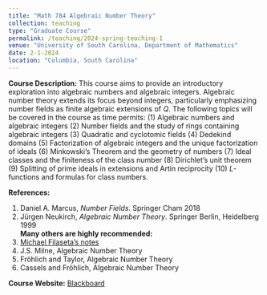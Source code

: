 ```yaml
---
title: "Math 784 Algebraic Number Theory"
collection: teaching
type: "Graduate Course"
permalink: /teaching/2024-spring-teaching-1
venue: "University of South Carolina, Department of Mathematics"
date: 2-1-2024
location: "Columbia, South Carolina"
---
```


**Course Description:** This course aims to provide an introductory exploration into algebraic numbers and algebraic integers. Algebraic number theory extends its focus beyond integers, particularly emphasizing number fields as finite algebraic extensions of *Q*. The following topics will be covered in the course as time permits: (1) Algebraic numbers and algebraic integers (2) Number fields and the study of rings containing algebraic integers (3) Quadratic and cyclotomic fields (4) Dedekind domains (5) Factorization of algebraic integers and the unique factorization of ideals (6) Minkowski’s Theorem and the geometry of numbers (7) Ideal classes and the finiteness of the class number (8) Dirichlet’s unit theorem (9) Splitting of prime ideals in extensions and Artin reciprocity (10) *L*-functions and formulas for class numbers.


**References:** <br>
1. Daniel A. Marcus, *Number Fields*. Springer Cham 2018 <br>
2. Jürgen Neukirch, *Algebraic Number Theory*. Springer Berlin, Heidelberg 1999 <br>
**Many others are highly recommended:** <br>
1. [Michael Filaseta’s notes](http://www.math.sc.edu/~filaseta/gradcourses/TheMath784Notes.pdf) <br>
2. J.S. Milne, Algebraic Number Theory <br>
3. Fröhlich and Taylor, Algebraic Number Theory <br>
4. Cassels and Fröhlich, Algebraic Number Theory

**Course Website:** [Blackboard](https://blackboard.sc.edu/ultra/courses/_1246159_1/outline)


<!--
Heading 1
======

Nonvanishing of Hecke *L*-functions <br><br>

**Link:** [https://www.math.tamu.edu/undergraduate/research/REU/](https://www.math.tamu.edu/undergraduate/research/REU/)

Heading 2
======

Heading 3
======
-->






